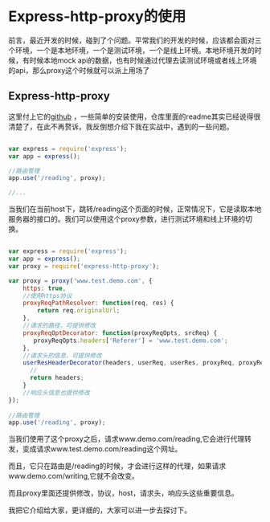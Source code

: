 # Express-http-proxy的使用

前言，最近开发的时候，碰到了个问题。平常我们的开发的时候，应该都会面对三个环境，一个是本地环境，一个是测试环境，一个是线上环境。本地环境开发的时候，有时候本地mock api的数据，也有时候通过代理去读测试环境或者线上环境的api，那么proxy这个时候就可以派上用场了



## Express-http-proxy

这里付上它的[github](https://github.com/villadora/express-http-proxy) ，一些简单的安装使用，仓库里面的readme其实已经说得很清楚了，在此不再赘诉。我反倒想介绍下我在实战中，遇到的一些问题。

```js

var express = require('express');
var app = express();

//路由管理
app.use('/reading', proxy);

//...
```



当我们在当前host下，跳转/reading这个页面的时候，正常情况下，它是读取本地服务器的接口的。我们可以使用这个proxy参数，进行测试环境和线上环境的切换。

```js

var express = require('express');
var app = express();
var proxy = require('express-http-proxy');

var proxy = proxy('www.test.demo.com', {
    https: true,
  	//使用https协议
    proxyReqPathResolver: function(req, res) {
        return req.originalUrl;
    },
  	//请求的路径，可提供修改
    proxyReqOptDecorator: function(proxyReqOpts, srcReq) {
       proxyReqOpts.headers['Referer'] = 'www.test.demo.com';
    },
  	//请求头的信息，可提供修改
    userResHeaderDecorator(headers, userReq, userRes, proxyReq, proxyRes) {
      //
      return headers;
    }
  	//响应头信息也提供修改
});
  
//路由管理
app.use('/reading', proxy);


```

当我们使用了这个proxy之后，请求www.demo.com/reading,它会进行代理转发，变成请求www.test.demo.com/reading这个网址。

而且，它只在路由是/reading的时候，才会进行这样的代理，如果请求www.demo.com/writing,它就不会改变。

而且proxy里面还提供修改，协议，host，请求头，响应头这些重要信息。



我把它介绍给大家，更详细的，大家可以进一步去探讨下。



